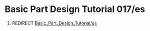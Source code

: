 # Basic Part Design Tutorial 017/es
1.  REDIRECT [Basic\_Part\_Design\_Tutorial/es](Basic_Part_Design_Tutorial/es.md)
